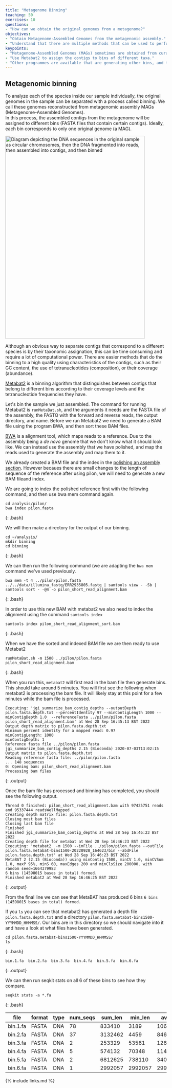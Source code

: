 ```yaml
---
title: "Metagenome Binning"
teaching: 50
exercises: 10
questions:
- "How can we obtain the original genomes from a metagenome?"
objectives:
- "Obtain Metagenome-Assembled Genomes from the metagenomic assembly."
- "Understand that there are multiple methods that can be used to perform binning"  
keypoints:
- "Metagenome-Assembled Genomes (MAGs) sometimes are obtained from curated contigs grouped into bins."
- "Use Metabat2 to assign the contigs to bins of different taxa."
- "Other programmes are available that are generating other bins, and these can be rationalised using tools such as DAStools"
---
```


## Metagenomic binning
To analyze each of the species inside our sample individually, the original genomes in the sample can be separated with a process called binning.
We call these genomes reconstructed from metagenomic assembly MAGs (Metagenome-Assembled Genomes).  
In this process, the assembled contigs from the metagenome will be assigned to different bins (FASTA files that contain certain contigs). Ideally, each bin corresponds to only one original genome (a MAG).

<a href="{{ page.root }}/fig/03-05-01.png">
  <img src="{{ page.root }}/fig/03-05-01.png" width="435" height="631" alt="Diagram depicting the DNA sequences  in the original sample as circular chromosomes, then the DNA fragmented into reads, then assembled into contigs, and then binned"/>
</a>

Although an obvious way to separate contigs that correspond to a different species is by their taxonomic assignation, this can be time consuming and require a lot of computational power.
There are easier methods that do the binning to a high quality using
characteristics of the contigs, such as their GC content, the use of tetranucleotides (composition), or their coverage (abundance).

[Metabat2](https://bitbucket.org/berkeleylab/metabat/src/master/) is a binning algorithm
that distinguishes between contigs that belong to different bins according to their
coverage levels and the tetranucleotide frequencies they have.

Let's bin the sample we just assembled. The command for running Metabat2 is `runMetaBat.sh`, and the arguments it needs are the FASTA file of the assembly, the FASTQ with the forward and reverse reads, the output directory, and name. Before we run Metabat2 we need to generate a BAM file using the program BWA, and then sort these BAM files.

[BWA](http://bio-bwa.sourceforge.net/bwa.shtml) is a alignment tool, which maps reads to a reference. Due to the assembly being a *de novo* genome that we don't know what it should look like. We can instead use the assembly that we have polished, and map the reads used to generate the assembly and map them to it.

We already created a BAM file and the index in the [polishing an assembly section](https://cloud-span.github.io/metagenomics01-qc-assembly/04-polishing-assembly/index.html). However becaues there are small changes to the length of sequence of the reference after using pilon, we will need to generate a new BAM fileand index.

We are going to index the polished reference first with the following command, and then use bwa mem command again.

~~~
cd analysis/pilon/
bwa index pilon.fasta
~~~
{: .bash}

We will then make a directory for the output of our binning.
~~~
cd ~/analysis/
mkdir binning
cd binning
~~~
{: .bash}

We can then run the following command (we are adapting the `bwa mem` command we've used previously.

~~~
bwa mem -t 4 ../pilon/pilon.fasta ../../data/illumina_fastq/ERR2935805.fastq | samtools view - -Sb | samtools sort - -@4 -o pilon_short_read_alignment.bam
~~~
{: .bash}

In order to use this new BAM with metabat2 we also need to index the alignment using the command `samtools index`

~~~
samtools index pilon_short_read_alignment_sort.bam
~~~
{: .bash}

When we have the sorted and indexed BAM file we are then ready to use Metabat2

~~~
runMetaBat.sh -m 1500 ../pilon/pilon.fasta pilon_short_read_alignment.bam
~~~
{: .bash}

When you run this, `metabat2` will first read in the bam file then generate bins. This should take around 5 minutes.
You will first see the following when metabat2 is processing the bam file. It will likely stay at this point for a few minutes while the bam file is processed.
~~~
Executing: 'jgi_summarize_bam_contig_depths --outputDepth pilon.fasta.depth.txt --percentIdentity 97 --minContigLength 1000 --minContigDepth 1.0  --referenceFasta ../pilon/pilon.fasta pilon_short_read_alignment.bam' at Wed 28 Sep 16:45:13 BST 2022
Output depth matrix to pilon.fasta.depth.txt
Minimum percent identity for a mapped read: 0.97
minContigLength: 1000
minContigDepth: 1
Reference fasta file ../pilon/pilon.fasta
jgi_summarize_bam_contig_depths 2.15 (Bioconda) 2020-07-03T13:02:15
Output matrix to pilon.fasta.depth.txt
Reading reference fasta file: ../pilon/pilon.fasta
... 148 sequences
0: Opening bam: pilon_short_read_alignment.bam
Processing bam files
~~~
{: .output}

Once the bam file has processed and binning has completed, you should see the following output.
~~~
Thread 0 finished: pilon_short_read_alignment.bam with 97425751 reads and 95337444 readsWellMapped
Creating depth matrix file: pilon.fasta.depth.txt
Closing most bam files
Closing last bam file
Finished
Finished jgi_summarize_bam_contig_depths at Wed 28 Sep 16:46:23 BST 2022
Creating depth file for metabat at Wed 28 Sep 16:46:23 BST 2022
Executing: 'metabat2  -m 1500 --inFile ../pilon/pilon.fasta --outFile pilon.fasta.metabat-bins1500-20220928_164623/bin --abdFile pilon.fasta.depth.txt' at Wed 28 Sep 16:46:23 BST 2022
MetaBAT 2 (2.15 (Bioconda)) using minContig 1500, minCV 1.0, minCVSum 1.0, maxP 95%, minS 60, maxEdges 200 and minClsSize 200000. with random seed=1664379983
6 bins (14598015 bases in total) formed.
Finished metabat2 at Wed 28 Sep 16:46:25 BST 2022
~~~
{: .output}

From the final line we can see that MetaBAT has produced 6 bins `6 bins (14598015 bases in total) formed.`

If you `ls` you can see that metabat2 has generated a depth file `pilon.fasta.depth.txt` and a directory `pilon.fasta.metabat-bins1500-YYYMMDD_HHMMSS/`. Our bins are in this directory so we should navigate into it and have a look at what files have been generated.
~~~
cd pilon.fasta.metabat-bins1500-YYYMMDD_HHMMSS/
ls
~~~
{: .bash}

~~~
bin.1.fa  bin.2.fa  bin.3.fa  bin.4.fa  bin.5.fa  bin.6.fa
~~~
{: .output}


We can then run seqkit stats on all 6 of these bins to see how they compare.

~~~
seqkit stats -a *.fa
~~~
{: .bash}

| file     | format | type | num_seqs | sum_len | min_len | avg_len   | max_len | Q1        | Q2        | Q3        | sum_gap | N50     | Q20(%) | Q30(%) | GC(%) |
|----------|--------|------|----------|---------|---------|-----------|---------|-----------|-----------|-----------|---------|---------|--------|--------|-------|
| bin.1.fa | FASTA  | DNA  | 78       | 833410  | 3189    | 10684.7   | 28254   | 6756.0    | 8325.5    | 14036.0   | 0       | 13228   | 0.00   | 0.00   | 38.16 |
| bin.2.fa | FASTA  | DNA  | 37       | 3132462 | 4459    | 84661.1   | 334164  | 31784.0   | 59490.0   | 100708.0  | 0       | 152863  | 0.00   | 0.00   | 44.21 |
| bin.3.fa | FASTA  | DNA  | 2        | 253329  | 53561   | 126664.5  | 199768  | 53561.0   | 126664.5  | 199768.0  | 0       | 199768  | 0.00   | 0.00   | 40.99 |
| bin.4.fa | FASTA  | DNA  | 5        | 574132  | 70348   | 114826.4  | 176715  | 78563.0   | 98950.0   | 149556.0  | 0       | 149556  | 0.00   | 0.00   | 43.57 |
| bin.5.fa | FASTA  | DNA  | 2        | 6812625 | 738110  | 3406312.5 | 6074515 | 738110.0  | 3406312.5 | 6074515.0 | 0       | 6074515 | 0.00   | 0.00   | 66.18 |
| bin.6.fa | FASTA  | DNA  | 1        | 2992057 | 2992057 | 2992057.0 | 2992057 | 1496028.5 | 2992057.0 | 1496028.5 | 0       | 2992057 | 0.00   | 0.00   | 37.95 |

{% include links.md %}
